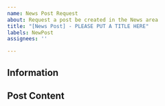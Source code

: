 ```yaml
---
name: News Post Request
about: Request a post be created in the News area
title: "[News Post] - PLEASE PUT A TITLE HERE"
labels: NewPost
assignees: ''

---
```


<!-- Thanks for taking the time to write a post. Please leave as much information as possible so I can get this post created. -->

## Information

<!--  Who is the author of this post? (Please put their email here so I can get more information if needed). -->

<!-- What is the date of this post? -->

## Post Content

<!-- What is the body of this post? -->
